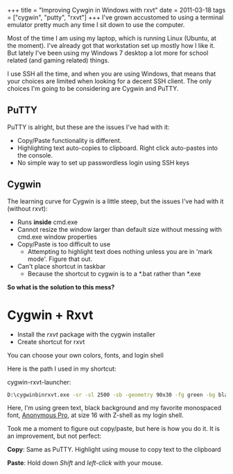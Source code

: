 +++
title = "Improving Cywgin in Windows with rxvt"
date = 2011-03-18
tags = ["cygwin", "putty", "rxvt"]
+++
I've grown accustomed to using a terminal emulator pretty much any time I sit down to use the computer.

Most of the time I am using my laptop, which is running Linux (Ubuntu, at the moment). I've already got that workstation set up mostly how I like it. But lately I've been using my Windows 7 desktop a lot more for school related (and gaming related) things.

I use SSH all the time, and when you are using Windows, that means that your choices are limited when looking for a decent SSH client. The only choices I'm going to be considering are Cygwin and PuTTY.

## PuTTY
PuTTY is alright, but these are the issues I've had with it:

* Copy&#47;Paste functionality is different.
* Highlighting text auto-copies to clipboard. Right click auto-pastes into the console.
* No simple way to set up passwordless login using SSH keys


## Cygwin
The learning curve for Cygwin is a little steep, but the issues I've had
with it (without rxvt):

* Runs **inside** cmd.exe
* Cannot resize the window larger than default size without messing with cmd.exe window properties
* Copy/Paste is too difficult to use
  * Attempting to highlight text does nothing unless you are in 'mark mode'. Figure that out.
* Can't place shortcut in taskbar
  * Because the shortcut to cygwin is to a \*.bat rather than \*.exe

**So what is the solution to this mess?**

# Cygwin + Rxvt

* Install the *rxvt* package with the cygwin installer
* Create shortcut for rxvt

You can choose your own colors, fonts, and login shell

Here is the path I used in my shortcut:

cygwin-rxvt-launcher:

```cmd
D:\cygwinbinrxvt.exe -sr -sl 2500 -sb -geometry 90x30 -fg green -bg black -tn rxvt -fn "Anonymous Pro-16" -e /usr/bin/zsh --login -i
```

Here, I'm using green text, black background and my favorite monospaced font, [Anonymous Pro][anonpro], at size 16 with Z-shell as my login shell.

Took me a moment to figure out copy/paste, but here is how you do it. It is an improvement, but not perfect\:

**Copy**:
Same as PuTTY. Highlight using mouse to copy text to the clipboard

**Paste**:
Hold down *Shift* and *left-click* with your mouse.

[anonpro]: http://www.ms-studio.com/FontSales/anonymouspro.html


